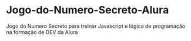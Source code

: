 # Jogo-do-Numero-Secreto-Alura
Jogo do Numero Secreto para treinar Javascript e lógica de programação na formação de DEV da Alura
